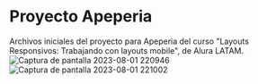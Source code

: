 # Proyecto Apeperia

Archivos iniciales del proyecto para Apeperia del curso "Layouts Responsivos: Trabajando con layouts mobile", de Alura LATAM.![Captura de pantalla 2023-08-01 220946](https://github.com/Daniel17799/Daniel17799_PaginaApeperia.github.io/assets/118411965/57887191-dbf6-422d-8ede-02d762605bbd)
![Captura de pantalla 2023-08-01 221002](https://github.com/Daniel17799/Daniel17799_PaginaApeperia.github.io/assets/118411965/cda64375-b9f8-416d-af16-59c79253fc99)
